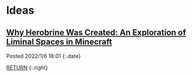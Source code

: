 # Ideas

## [Why Herobrine Was Created: An Exploration of Liminal Spaces in Minecraft](/ideas/herobrine)

Posted 2022/1/6 18:01
{:.date}

[RETURN](/)
{:.right}
